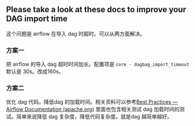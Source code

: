 ## Please take a look at these docs to improve your DAG import time

这个问题是 airflow 在导入 dag 时超时。可以从两方面解决。

### 方案一

把  airflow 的导入 dag 超时时间加长。配置项是 `core - dagbag_import_timeout` 默认是 30s。改成160s。

### 方案二

优化 dag 代码。降低dag 的加载时间。相关资料可以参考[Best Practices — Airflow Documentation (apache.org)](https://airflow.apache.org/docs/apache-airflow/stable/best-practices.html#reducing-dag-complexity) 里面也包含相关测试 dag 加载时间的测试。简单来说降低 dag 复杂度，降低代码复杂度。就是dag 越简单越好。

